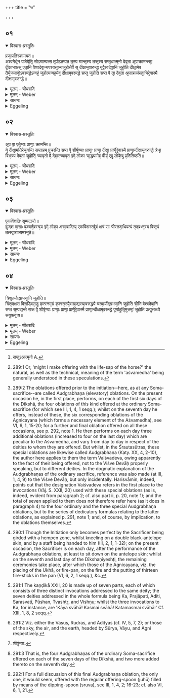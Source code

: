 +++
title = "७"

+++


## ०१


<details open><summary>विश्वास-प्रस्तुतिः</summary>

प्रजा᳘पतिरकामयत॥  
अश्वमेधे᳘न यजेये᳘ति᳘ सोऽश्राम्यत्स त᳘पोऽतप्यत त᳘स्य श्रान्त᳘स्य तप्त᳘स्य सप्त᳘धात्म᳘नो देव᳘ता अ᳘पाक्रामन्त्सा᳘ दी᳘क्षाभवत्स᳘ एता᳘नि वैश्वदेवा᳘न्यपश्यत्ता᳘न्यजुहोत्तैर्वै स᳘ दीक्षाम᳘वारुन्द्ध य᳘द्वैश्वदेवा᳘नि जुहो᳘ति दीक्षा᳘मेव तैर्य᳘जमानो᳘ऽवरुन्द्धेऽन्वहं᳘ जुहोत्यन्वह᳘मेव᳘ दीक्षाम᳘वरुन्द्धे सप्त᳘ जुहोति सप्त वै ता᳘ देव᳘ता अ᳘पाक्रामंस्ता᳘भिरे᳘वास्मै दीक्षाम᳘वरुन्द्धे॥
</details>

<details><summary>मूलम् - श्रीधरादि</summary>

प्रजा᳘पतिरकामयत॥  
अश्वमेधे᳘न यजेये᳘ति᳘ सोऽश्राम्यत्स त᳘पोऽतप्यत त᳘स्य श्रान्त᳘स्य तप्त᳘स्य सप्त᳘धात्म᳘नो देव᳘ता अ᳘पाक्रामन्त्सा᳘ दी᳘क्षाभवत्स᳘ एता᳘नि वैश्वदेवा᳘न्यपश्यत्ता᳘न्यजुहोत्तैर्वै स᳘ दीक्षाम᳘वारुन्द्ध य᳘द्वैश्वदेवा᳘नि जुहो᳘ति दीक्षा᳘मेव तैर्य᳘जमानो᳘ऽवरुन्द्धेऽन्वहं᳘ जुहोत्यन्वह᳘मेव᳘ दीक्षाम᳘वरुन्द्धे सप्त᳘ जुहोति सप्त वै ता᳘ देव᳘ता अ᳘पाक्रामंस्ता᳘भिरे᳘वास्मै दीक्षाम᳘वरुन्द्धे॥
</details>

<details><summary>मूलम् - Weber</summary>

प्रजा᳘पतिरकामयत॥  
अश्वमेधे᳘न यजेये᳘तिॗ सोऽश्राम्यत्स त᳘पोऽतप्यत त᳘स्य श्रान्त᳘स्य तप्त᳘स्य सप्तॗधात्म᳘नो [^wbr_1] देव᳘ता अ᳘पाक्रामन्त्सा᳘ दीॗक्षाभवत्स᳘ एता᳘नि वैश्वदेवा᳘न्यपश्यत्ता᳘न्यजुहोत्तैर्वै स᳘ दीक्षाम᳘वारुन्द्ध य᳘द्वैश्वदेवा᳘नि जुहो᳘ति दीक्षा᳘मेव तैर्य᳘जमानो᳘ऽवरुन्द्धेऽन्वहं᳘ जुहोत्यन्वह᳘मेव᳘ दीक्षाम᳘वरुन्द्धे सप्त᳘ जुहोति सप्त वै ता᳘ देव᳘ता अ᳘पाक्रामंस्ता᳘भिरेॗवास्मै दीक्षाम᳘वरुन्द्धे॥  

[^wbr_1]: सप्त᳘ऽआत्म᳘नो A.
</details>

<details><summary>सायणः</summary>

…
</details>

<details><summary>Eggeling</summary>

1. Prajāpati desired, 'Might I perform a horse-sacrifice [^egg_726]?' He toiled and practised fervid devotion. From the body of him, when wearied and heated, the deities departed in a sevenfold way: therefrom the Dīkshā (initiation) was produced. He perceived those Vaiśvadeva [^egg_727] (oblations). He offered

[^egg_726]: 289:1 Or, 'might I make offering with the life-sap of the horse?' the natural, as well as the technical, meaning of the term 'aśvamedha' being generally understood in these speculations.

[^egg_727]: 289:2 The oblations offered prior to the initiation--here, as at any Soma-sacrifice--are called Audgrabhaṇa (elevatory) oblations. On the present occasion he, in the first place, performs, on each of the first six days of the Dīkshā, the four oblations of this kind offered at the ordinary Soma-sacrifice (for which see III, 1, 4, 1 seqq.); whilst on the seventh day he offers, instead of these, the six corresponding oblations of the Agnicayana (which forms a necessary element of the Aśvamedha), see VI, 6, 1, 15-20; for a further and final oblation offered on all these occasions, see p. 292, note 1. He then performs on each day three additional oblations  (increased to four on the last day) which are peculiar to the Aśvamedha, and vary from day to day in respect of the deities to whom they are offered. But whilst, in the Śrautasūtras, these special oblations are likewise called Audgrabhaṇa (Katy. XX, 4, 2-10), the author here applies to them the term Vaiśvadeva, owing apparently to the fact of their being offered, not to the Viśve Devāḥ properly speaking, but to different deities. In the dogmatic explanation of the Audgrabhaṇas of the ordinary sacrifice, reference was also made (at III, 1, 4, 9) to the Viśve Devāḥ, but only incidentally. Harisvāmin, indeed, points out that the designation Vaiśvadeva refers in the first place to the invocations (Vāj. S. XXII, 20) used with these special oblations (as is, indeed, evident from paragraph 2; cf. also part ii, p. 20, note 1); and the total of seven applied to them does not therefore refer here (as it does in paragraph 4) to the four ordinary and the three special Audgrabhaṇa oblations, but to the series of dedicatory formulas relating to the latter oblations, as explained p. 291, note 1; and, of course, by implication, to the oblations themselves.

them, and by means of them he gained the Dīkshā: and when the Sacrificer offers the Vaiśvadeva (oblations) it is the Dīkshā he thereby gains. Day after day he offers them: day after day he thus gains the Dīkshā [^egg_728]. Seven of them he offers; for seven were those deities that departed (from Prajāpati); it is by means of them that he (the priest) gains the Dīkshā for him.

[^egg_728]: 290:1 Though the Initiation only becomes perfect by the Sacrificer being girded with a hempen zone, whilst kneeling on a double black-antelope skin, and by a staff being handed to him (III, 2, 1, 1-32); on the present occasion, the Sacrificer is on each day, after the performance of the Audgrabhaṇa oblations, at least to sit down on the antelope skin; whilst on the seventh and last day of the Dīkshaṇīyeshṭi, the remaining ceremonies take place, after which those of the Agnicayana, viz. the placing of the Ukhā, or fire-pan, on the fire and the putting of thirteen fire-sticks in the pan (VI, 6, 2, 1 seqq.), &c.
</details>


## ०२


<details open><summary>विश्वास-प्रस्तुतिः</summary>

अ᳘प वा᳘ एते᳘भ्यः प्राणाः᳘ क्रामन्ति॥  
ये᳘ दीक्षा᳘मतिरेच᳘यन्ति सप्ताहम् प्र᳘चरन्ति सप्त वै᳘ शीर्ष᳘ण्याः प्राणाः᳘ प्राणा᳘ दीक्षा᳘ प्राणै᳘रे᳘वास्मै प्राणा᳘न्दीक्षाम᳘वरुन्द्धे त्रेधा᳘ विभ᳘ज्य देव᳘तां जुहोति᳘ त्र्यावृतो वै᳘ देवा᳘स्त्र्यावृत इमे᳘ लोका ऋ᳘द्ध्यामेव᳘ वीर्य᳘ एषु᳘ लोके᳘षु प्र᳘तितिष्ठति॥
</details>

<details><summary>मूलम् - श्रीधरादि</summary>

अ᳘प वा᳘ एते᳘भ्यः प्राणाः᳘ क्रामन्ति॥  
ये᳘ दीक्षा᳘मतिरेच᳘यन्ति सप्ताहम् प्र᳘चरन्ति सप्त वै᳘ शीर्ष᳘ण्याः प्राणाः᳘ प्राणा᳘ दीक्षा᳘ प्राणै᳘रे᳘वास्मै प्राणा᳘न्दीक्षाम᳘वरुन्द्धे त्रेधा᳘ विभ᳘ज्य देव᳘तां जुहोति᳘ त्र्यावृतो वै᳘ देवा᳘स्त्र्यावृत इमे᳘ लोका ऋ᳘द्ध्यामेव᳘ वीर्य᳘ एषु᳘ लोके᳘षु प्र᳘तितिष्ठति॥
</details>

<details><summary>मूलम् - Weber</summary>

अ᳘प वा᳘ एते᳘भ्यः प्राणाः᳘ क्रामन्ति॥  
ये᳘ दीक्षा᳘मतिरेच᳘यन्ति सप्ताहम् प्र᳘चरन्ति सप्त वै᳘ शीर्षॗण्याः प्राणाः᳘ प्राणा᳘ दीक्षा᳘ प्राणै᳘रेॗवास्मै प्राणा᳘न्दीक्षाम᳘वरुन्द्धे त्रेधा᳘ विभ᳘ज्य देव᳘तां जुहोतिॗ त्र्यावृतो वै᳘ देवाॗस्त्र्यावृत इमे᳘ लोका ऋ᳘द्ध्यामेव᳘ वीर्य᳘ एषु᳘ लोके᳘षु प्र᳘तितिष्ठति॥
</details>

<details><summary>सायणः</summary>

…
</details>

<details><summary>Eggeling</summary>

2. But, indeed, the vital airs depart from those who exceed (the duration of) the Dīkshā. For

seven days they observe it; for there are seven (outlets of) vital airs in the head, and the Dīkshā is the vital airs: it is by means of the vital airs he gains the Dīkshā, the vital airs, for him. He makes offering by dividing (each) deity into three parts [^egg_729]; for the gods are of three orders [^egg_730], and of three orders are these worlds: he thus establishes himself in these worlds in prosperity and vital power.

[^egg_729]: 291:1 The kaṇḍikā XXII, 20 is made up of seven parts, each of which consists of three distinct invocations addressed to the same deity; the seven deities addressed in the whole formula being Ka, Prajāpati, Aditi, Sarasvatī, Pūshan, Tvashṭr̥, and Vishṇu; whilst the three invocations to Ka, for instance, are 'Kāya svāhā! Kasmai svāhā! Katamasmai svāhā!' Cf. XIII, 1, 8, 2 seqq.

[^egg_730]: 291:2 Viz. either the Vasus, Rudras, and Ādityas (cf. IV, 5, 7, 2); or those of the sky, the air, and the earth, headed by Sūrya, Vāyu, and Agni respectively.
</details>


## ०३


<details open><summary>विश्वास-प्रस्तुतिः</summary>

ए᳘कविंशतिः स᳘म्पद्यन्ते॥  
द्वा᳘दश मा᳘साः प᳘ञ्चर्त᳘वस्त्र᳘य इमे᳘ लोका᳘ असा᳘वादित्य᳘ एकविंशस्तद्दै᳘वं क्षत्रं सा श्रीस्तदा᳘धिपत्यं त᳘द्ब्रध्न᳘स्य विष्ट᳘पं तत्स्वा᳘राज्यमश्नुते॥
</details>

<details><summary>मूलम् - श्रीधरादि</summary>

ए᳘कविंशतिः स᳘म्पद्यन्ते॥  
द्वा᳘दश मा᳘साः प᳘ञ्चर्त᳘वस्त्र᳘य इमे᳘ लोका᳘ असा᳘वादित्य᳘ एकविंशस्तद्दै᳘वं क्षत्रं सा श्रीस्तदा᳘धिपत्यं त᳘द्ब्रध्न᳘स्य विष्ट᳘पं तत्स्वा᳘राज्यमश्नुते॥
</details>

<details><summary>मूलम् - Weber</summary>

ए᳘कविंशतिः स᳘म्पद्यन्ते॥  
द्वा᳘दश मा᳘साः प᳘ञ्चर्त᳘वस्त्र᳘य इमे᳘ लोका᳘ असा᳘वादित्य᳘ एकविंशस्तद्दै᳘वं क्षत्रᳫं सा श्रीस्तदा᳘धिपत्यं त᳘द्ब्रध्न᳘स्य विष्ट᳘पं तत्स्वा᳘राज्यमश्नुते॥
</details>

<details><summary>सायणः</summary>

…
</details>

<details><summary>Eggeling</summary>

3. They amount to one and twenty (single invocations and oblations),--there are twelve months, five seasons, these three worlds, and yonder sun as the twenty-first,--that is the divine ruling-power, that is the glory: that supreme lordship, that summit of the fallow one (the Sun), that realm of light he attains.
</details>


## ०४


<details open><summary>विश्वास-प्रस्तुतिः</summary>

त्रिंश᳘तमौद्ग्रभणा᳘नि जुहोति॥  
त्रिंश᳘दक्षरा विरा᳘ड्विरा᳘डु कृत्स्नम᳘न्नं कृत्स्न᳘स्यै᳘वान्ना᳘द्यस्या᳘वरुद्ध्यै चत्वा᳘र्यौद्ग्रभणा᳘नि जुहोति त्री᳘णि वैश्वदेवा᳘नि सप्त स᳘म्पद्यन्ते सप्त वै᳘ शीर्ष᳘ण्याः प्राणाः᳘ प्राणा᳘ प्राणै᳘रे᳘वास्मै प्राणा᳘न्दीक्षाम᳘वरुन्द्धे पूर्णाहुति᳘मुत्तमां᳘ जुहोति प्रत्यु᳘त्तब्ध्यै सयुक्त्वा᳘य॥
</details>

<details><summary>मूलम् - श्रीधरादि</summary>

त्रिंश᳘तमौद्ग्रभणा᳘नि जुहोति॥  
त्रिंश᳘दक्षरा विरा᳘ड्विरा᳘डु कृत्स्नम᳘न्नं कृत्स्न᳘स्यै᳘वान्ना᳘द्यस्या᳘वरुद्ध्यै चत्वा᳘र्यौद्ग्रभणा᳘नि जुहोति त्री᳘णि वैश्वदेवा᳘नि सप्त स᳘म्पद्यन्ते सप्त वै᳘ शीर्ष᳘ण्याः प्राणाः᳘ प्राणा᳘ प्राणै᳘रे᳘वास्मै प्राणा᳘न्दीक्षाम᳘वरुन्द्धे पूर्णाहुति᳘मुत्तमां᳘ जुहोति प्रत्यु᳘त्तब्ध्यै सयुक्त्वा᳘य॥
</details>

<details><summary>मूलम् - Weber</summary>

त्रिंश᳘तमौद्ग्रभणा᳘नि जुहोति॥  
त्रिंश᳘दक्षरा विरा᳘ड्विरा᳘डु कृत्स्नम᳘न्नं कृत्स्न᳘स्यैॗवान्ना᳘द्यस्या᳘वरुद्ध्यै चत्वा᳘र्यौद्ग्रभणा᳘नि जुहोति त्री᳘णि वैश्वदेवा᳘नि सप्त स᳘म्पद्यन्ते सप्त वै᳘ शीर्ष᳘ण्याः [^wbr_2] प्राणाः᳘ प्राणा᳘ प्राणै᳘रेॗवास्मै प्राणा᳘न्दीक्षाम᳘वरुन्द्धे पूर्णाहुति᳘मुत्तमां᳘ जुहोति प्रत्यु᳘त्तब्ध्यै सयुक्त्वा᳘य॥  

[^wbr_2]: शीर्षॗण्याः.
</details>

<details><summary>सायणः</summary>

…
</details>

<details><summary>Eggeling</summary>

4. Thirty Audgrabhaṇas [^egg_731] he offers,--of thirty syllables the Virāj (metre) consists, and the Virāj means all food: thus (he offers) for the obtainment of all food. Four Audgrabhaṇas he offers (on each day), and three Vaiśvadevas;--they amount to seven; for there are seven vital airs of the head, and the Dīkshā is the vital airs: by means of the vital airs he thus gains the Dīkshā, the vital airs,

[^egg_731]: 291:3 That is, the four Audgrabhaṇas of the ordinary Soma-sacrifice offered on each of the seven days of the Dīkshā, and two more added thereto on the seventh day.

for him. A full (-spoon)-oblation [^egg_732] he offers last for the sake of invigoration and union.

[^egg_732]: 292:1 For a full discussion of this final Audgrabhaṇa oblation, the only one, it would seem, offered with the regular offering-spoon (juhū) filled by means of the dipping-spoon (sruva), see III, 1, 4, 2; 16-23; cf. also VI, 6, 1, 21.
</details>

